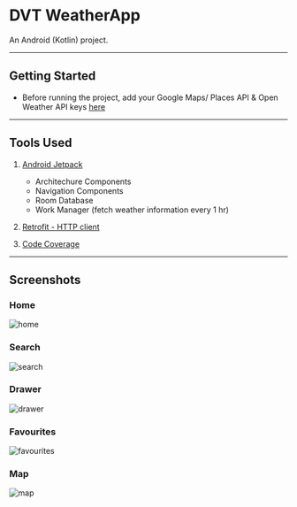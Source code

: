 # DVT WeatherApp

An Android (Kotlin) project.

-------------------

## Getting Started

- Before running the project, add your Google Maps/ Places API & Open Weather API keys [here](app/src/main/res/values/secrets.xml)

-------------------

## Tools Used

1. [Android Jetpack](https://developer.android.com/jetpack)
   - Architechure Components
   - Navigation Components
   - Room Database
   - Work Manager (fetch weather information every 1 hr)
   
2. [Retrofit - HTTP client](https://square.github.io/retrofit/)
3. [Code Coverage](https://docs.codecov.com/docs/about-code-coverage)

-------------------

## Screenshots

### Home

![home](https://user-images.githubusercontent.com/63927686/194921002-199510cf-4071-470f-a633-94c006faf2c7.png)

### Search

![search](https://user-images.githubusercontent.com/63927686/194921063-01f8b040-38e9-4ab6-ad6f-ebf8c2c6bd62.png)

### Drawer

![drawer](https://user-images.githubusercontent.com/63927686/194921097-e44ddfa0-ba9c-40eb-8bdb-ec6a2c4d7ab0.png)

### Favourites

![favourites](https://user-images.githubusercontent.com/63927686/194921123-5c0c3c8c-5039-4208-8f34-4710e969fb02.png)

### Map

![map](https://user-images.githubusercontent.com/63927686/194921157-750a7ed6-4481-462a-8ec7-e2abf2fb2a19.png)

